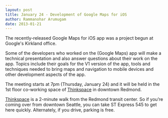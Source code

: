 ```yaml
---
layout: post
title: January 24 - Development of Google Maps for iOS
author: Rammanohar Arumugam
date: 2013-01-21 
---
```


The recently-released Google Maps for iOS app was a project begun at Google's Kirkland office. 

Some of the developers who worked on the (Google Maps) app will make a technical presentation and also answer questions about their work on the app. Topics include their goals for the V1 version of the app, tools and techniques needed to bring maps and navigation to mobile devices and other development aspects of the app.

The meeting starts at 7pm (Thursday, January 24) and it will be held in the 1st floor co-working space of [Thinkspace] in downtown Redmond.

[Thinkspace] is a 2-minute walk from the Redmond transit center. So if you’re coming over from downtown Seattle, you can take ST Express 545 to get here quickly.
Alternately, if you drive, parking is free.

[thinkspace]: http://thinkspace.com/about/location/ 
